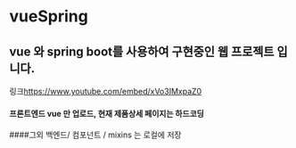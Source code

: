 # vueSpring
## vue 와 spring boot를 사용하여 구현중인 웹 프로젝트 입니다.

링크<https://www.youtube.com/embed/xVo3IMxpaZ0>


#### 프론트엔드 vue 만 업로드, 현재 제품상세 페이지는 하드코딩
####그외 백엔드/ 컴포넌트 / mixins 는 로컬에 저장

